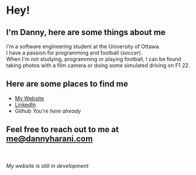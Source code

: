 # Hey!
## I'm Danny, here are some things about me
I'm a software engineering student at the University of Ottawa.<br>
I have a passion for programming and football (*soccer*).<br>
When I'm not studying, programming or playing football, I can be found taking photos with a film camera or doing some simulated driving on F1 22.

## Here are some places to find me
* [My Website](https://www.dannyharani.com)
* [LinkedIn](https://www.linkedin.com/in/danny-harani)
* Github *You're here already*

## Feel free to reach out to me at me@dannyharani.com
<br><br>
*My website is still in development*